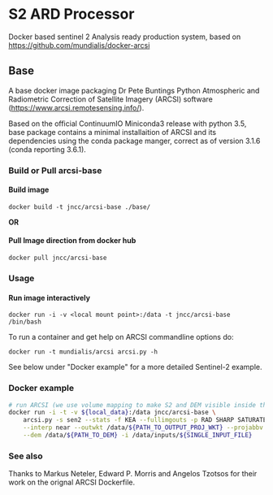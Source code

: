# S2 ARD Processor

Docker based sentinel 2 Analysis ready production system, based on https://github.com/mundialis/docker-arcsi

## Base

A base docker image packaging Dr Pete Buntings Python Atmospheric and Radiometric Correction of Satellite Imagery (ARCSI) software (https://www.arcsi.remotesensing.info/).

Based on the official ContinuumIO Miniconda3 release with python 3.5, base package contains a minimal installaition of ARCSI and its dependencies using the conda package manger, correct as of version 3.1.6 (conda reporting 3.6.1).

### Build or Pull arcsi-base

#### Build image

`docker build -t jncc/arcsi-base ./base/`

**OR**

#### Pull Image direction from docker hub

`docker pull jncc/arcsi-base`

### Usage

#### Run image interactively

`docker run -i -v <local mount point>:/data -t jncc/arcsi-base /bin/bash`

To run a container and get help on ARCSI commandline options do:

`docker run -t mundialis/arcsi arcsi.py -h`

See below under "Docker example" for a more detailed Sentinel-2 example.

### Docker example

``` bash
# run ARCSI (we use volume mapping to make S2 and DEM visible inside the docker container)
docker run -i -t -v ${local_data}:/data jncc/arcsi-base \
    arcsi.py -s sen2 --stats -f KEA --fullimgouts -p RAD SHARP SATURATE CLOUDS TOPOSHADOW STDSREF DOSAOTSGL METADATA FOOTPRINT \
    --interp near --outwkt /data/${PATH_TO_OUTPUT_PROJ_WKT} --projabbv ${PROJ_ABBREVIATION} -t /data/tmp/ -o /data/output/ \
    --dem /data/${PATH_TO_DEM} -i /data/inputs/${SINGLE_INPUT_FILE}
```

### See also

Thanks to Markus Neteler, Edward P. Morris and Angelos Tzotsos for their work on the orignal ARCSI Dockerfile.